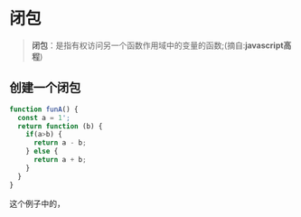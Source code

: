 # 闭包
> **闭包**：是指有权访问另一个函数作用域中的变量的函数;(摘自:**javascript高程**)


## 创建一个闭包
```js
function funA() {
  const a = 1';
  return function (b) {
    if(a>b) {
      return a - b;
    } else {
      return a + b;
    }
  }
}
```
这个例子中的，
